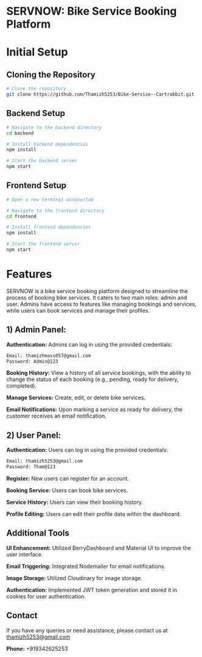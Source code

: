 # SERVNOW: Bike Service Booking Platform

# Initial Setup

## Cloning the Repository
```bash
# Clone the repository
git clone https://github.com/Thamizh5253/Bike-Service--Cartrabbit.git

```
## Backend Setup

```bash
# Navigate to the backend directory
cd backend

# Install backend dependencies
npm install

# Start the backend server
npm start


```

## Frontend Setup

```bash
# Open a new terminal window/tab

# Navigate to the frontend directory
cd frontend

# Install frontend dependencies
npm install

# Start the frontend server
npm start


```
# Features
SERVNOW is a bike service booking platform designed to streamline the process of booking bike services. It caters to two main roles: admin and user. Admins have access to features like managing bookings and services, while users can book services and manage their profiles.

## 1) Admin Panel:

**Authentication:** 
Admins can log in using the provided credentials:
```bash
Email: thamizhmass057@gmail.com
Password: Admin@123
```

**Booking History:** View a history of all service bookings, with the ability to change the status of each booking (e.g., pending, ready for delivery, completed).

**Manage Services:** Create, edit, or delete bike services.

**Email Notifications:** Upon marking a service as ready for delivery, the customer receives an email notification.

## 2) User Panel: 

**Authentication:** Users can log in using the provided credentials:
```bash
Email: thamizh5253@gmail.com
Password: Tham@123
```

**Register:** New users can register for an account.

**Booking Service:** Users can book bike services.

**Service History:** Users can view their booking history.

**Profile Editing:** Users can edit their profile data within the dashboard.

## Additional Tools
**UI Enhancement:** Utilized BerryDashboard and Material UI to improve the user interface.

**Email Triggering:** Integrated Nodemailer for email notifications.

**Image Storage:** Utilized Cloudinary for image storage.

**Authentication:** Implemented JWT token generation and stored it in cookies for user authentication.

## Contact
If you have any queries or need assistance, please contact us at thamizh5253@gmail.com

**Phone:** +919342625253

